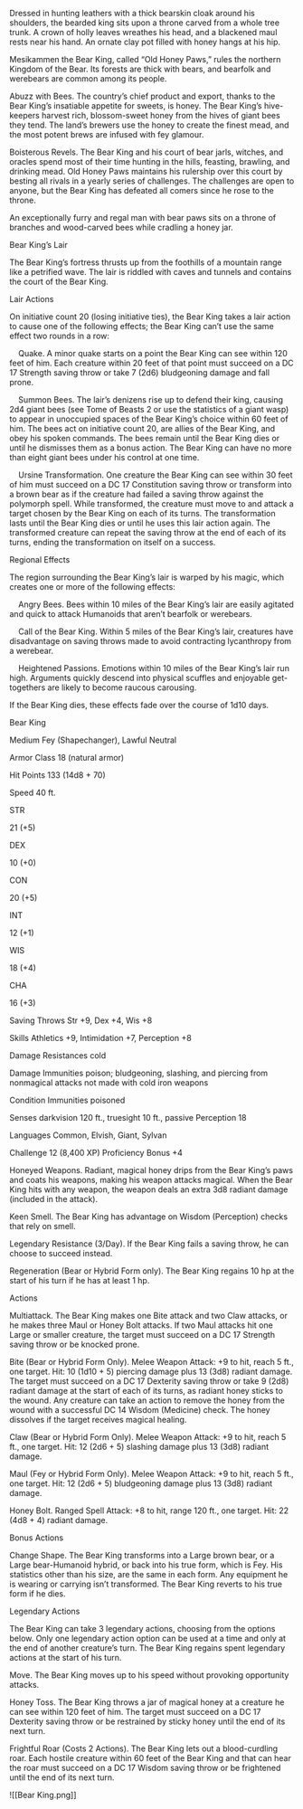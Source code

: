 
Dressed in hunting leathers with a thick bearskin cloak around his shoulders, the bearded king sits upon a throne carved from a whole tree trunk. A crown of holly leaves wreathes his head, and a blackened maul rests near his hand. An ornate clay pot filled with honey hangs at his hip.

Mesikammen the Bear King, called “Old Honey Paws,” rules the northern Kingdom of the Bear. Its forests are thick with bears, and bearfolk and werebears are common among its people.

Abuzz with Bees. The country’s chief product and export, thanks to the Bear King’s insatiable appetite for sweets, is honey. The Bear King’s hive-keepers harvest rich, blossom-sweet honey from the hives of giant bees they tend. The land’s brewers use the honey to create the finest mead, and the most potent brews are infused with fey glamour.

Boisterous Revels. The Bear King and his court of bear jarls, witches, and oracles spend most of their time hunting in the hills, feasting, brawling, and drinking mead. Old Honey Paws maintains his rulership over this court by besting all rivals in a yearly series of challenges. The challenges are open to anyone, but the Bear King has defeated all comers since he rose to the throne.

An exceptionally furry and regal man with bear paws sits on a throne of branches and wood-carved bees while cradling a honey jar.

Bear King’s Lair

The Bear King’s fortress thrusts up from the foothills of a mountain range like a petrified wave. The lair is riddled with caves and tunnels and contains the court of the Bear King.

Lair Actions

On initiative count 20 (losing initiative ties), the Bear King takes a lair action to cause one of the following effects; the Bear King can’t use the same effect two rounds in a row:

    Quake. A minor quake starts on a point the Bear King can see within 120 feet of him. Each creature within 20 feet of that point must succeed on a DC 17 Strength saving throw or take 7 (2d6) bludgeoning damage and fall prone.

    Summon Bees. The lair’s denizens rise up to defend their king, causing 2d4 giant bees (see Tome of Beasts 2 or use the statistics of a giant wasp) to appear in unoccupied spaces of the Bear King’s choice within 60 feet of him. The bees act on initiative count 20, are allies of the Bear King, and obey his spoken commands. The bees remain until the Bear King dies or until he dismisses them as a bonus action. The Bear King can have no more than eight giant bees under his control at one time.

    Ursine Transformation. One creature the Bear King can see within 30 feet of him must succeed on a DC 17 Constitution saving throw or transform into a brown bear as if the creature had failed a saving throw against the polymorph spell. While transformed, the creature must move to and attack a target chosen by the Bear King on each of its turns. The transformation lasts until the Bear King dies or until he uses this lair action again. The transformed creature can repeat the saving throw at the end of each of its turns, ending the transformation on itself on a success.

Regional Effects

The region surrounding the Bear King’s lair is warped by his magic, which creates one or more of the following effects:

    Angry Bees. Bees within 10 miles of the Bear King’s lair are easily agitated and quick to attack Humanoids that aren’t bearfolk or werebears.

    Call of the Bear King. Within 5 miles of the Bear King’s lair, creatures have disadvantage on saving throws made to avoid contracting lycanthropy from a werebear.

    Heightened Passions. Emotions within 10 miles of the Bear King’s lair run high. Arguments quickly descend into physical scuffles and enjoyable get-togethers are likely to become raucous carousing.

If the Bear King dies, these effects fade over the course of 1d10 days.

Bear King

Medium Fey (Shapechanger), Lawful Neutral

Armor Class 18 (natural armor)

Hit Points 133 (14d8 + 70)

Speed 40 ft.

STR

21 (+5)

DEX

10 (+0)

CON

20 (+5)

INT

12 (+1)

WIS

18 (+4)

CHA

16 (+3)

Saving Throws Str +9, Dex +4, Wis +8

Skills Athletics +9, Intimidation +7, Perception +8

Damage Resistances cold

Damage Immunities poison; bludgeoning, slashing, and piercing from nonmagical attacks not made with cold iron weapons

Condition Immunities poisoned

Senses darkvision 120 ft., truesight 10 ft., passive Perception 18

Languages Common, Elvish, Giant, Sylvan

Challenge 12 (8,400 XP) Proficiency Bonus +4

Honeyed Weapons. Radiant, magical honey drips from the Bear King’s paws and coats his weapons, making his weapon attacks magical. When the Bear King hits with any weapon, the weapon deals an extra 3d8 radiant damage (included in the attack).

Keen Smell. The Bear King has advantage on Wisdom (Perception) checks that rely on smell.

Legendary Resistance (3/Day). If the Bear King fails a saving throw, he can choose to succeed instead.

Regeneration (Bear or Hybrid Form only). The Bear King regains 10 hp at the start of his turn if he has at least 1 hp.

Actions

Multiattack. The Bear King makes one Bite attack and two Claw attacks, or he makes three Maul or Honey Bolt attacks. If two Maul attacks hit one Large or smaller creature, the target must succeed on a DC 17 Strength saving throw or be knocked prone.

Bite (Bear or Hybrid Form Only). Melee Weapon Attack: +9 to hit, reach 5 ft., one target. Hit: 10 (1d10 + 5) piercing damage plus 13 (3d8) radiant damage. The target must succeed on a DC 17 Dexterity saving throw or take 9 (2d8) radiant damage at the start of each of its turns, as radiant honey sticks to the wound. Any creature can take an action to remove the honey from the wound with a successful DC 14 Wisdom (Medicine) check. The honey dissolves if the target receives magical healing.

Claw (Bear or Hybrid Form Only). Melee Weapon Attack: +9 to hit, reach 5 ft., one target. Hit: 12 (2d6 + 5) slashing damage plus 13 (3d8) radiant damage.

Maul (Fey or Hybrid Form Only). Melee Weapon Attack: +9 to hit, reach 5 ft., one target. Hit: 12 (2d6 + 5) bludgeoning damage plus 13 (3d8) radiant damage.

Honey Bolt. Ranged Spell Attack: +8 to hit, range 120 ft., one target. Hit: 22 (4d8 + 4) radiant damage.

Bonus Actions

Change Shape. The Bear King transforms into a Large brown bear, or a Large bear-Humanoid hybrid, or back into his true form, which is Fey. His statistics other than his size, are the same in each form. Any equipment he is wearing or carrying isn’t transformed. The Bear King reverts to his true form if he dies.

Legendary Actions

The Bear King can take 3 legendary actions, choosing from the options below. Only one legendary action option can be used at a time and only at the end of another creature’s turn. The Bear King regains spent legendary actions at the start of his turn.

Move. The Bear King moves up to his speed without provoking opportunity attacks.

Honey Toss. The Bear King throws a jar of magical honey at a creature he can see within 120 feet of him. The target must succeed on a DC 17 Dexterity saving throw or be restrained by sticky honey until the end of its next turn.

Frightful Roar (Costs 2 Actions). The Bear King lets out a blood-curdling roar. Each hostile creature within 60 feet of the Bear King and that can hear the roar must succeed on a DC 17 Wisdom saving throw or be frightened until the end of its next turn.


![[Bear King.png]]